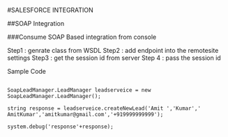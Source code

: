 #SALESFORCE INTEGRATION

##SOAP Integration

###Consume SOAP Based integration from console

Step1 : genrate class from WSDL
Step2 : add endpoint into the remotesite settings
Step3 : get the session id from server
Step 4 : pass the session id 

Sample Code

```Apex 

SoapLeadManager.LeadManager leadserveice = new SoapLeadManager.LeadManager();

string response = leadserveice.createNewLead('Amit ','Kumar',' AmitKumar','amitkumar@gmail.com','+919999999999');

system.debug('response'+response);
